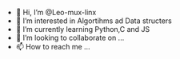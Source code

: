 - 👋 Hi, I’m @Leo-mux-linx
- 👀 I’m interested in Algortihms ad Data structers
- 🌱 I’m currently learning Python,C and JS
- 💞️ I’m looking to collaborate on ...
- 📫 How to reach me ...

<!---
Leo-mux-linx/Leo-mux-linx is a ✨ special ✨ repository because its `README.md` (this file) appears on your GitHub profile.
You can click the Preview link to take a look at your changes.
--->

